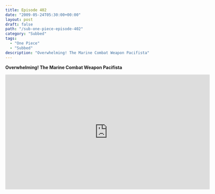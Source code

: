 ```yaml
---
title: Episode 402
date: "2009-05-24T05:30:00+00:00"
layout: post
draft: false
path: "/sub-one-piece-episode-402"
category: "Subbed"
tags:
  - "One Piece"
  - "Subbed"
description: "Overwhelming! The Marine Combat Weapon Pacifista"
---
```


**Overwhelming! The Marine Combat Weapon Pacifista**

<iframe width="640" height="360" src="https://www.rapidvideo.com/e/G0NNRGV39L" frameborder="0" marginwidth=0 marginheight=0 scrolling=no allowfullscreen></iframe>


